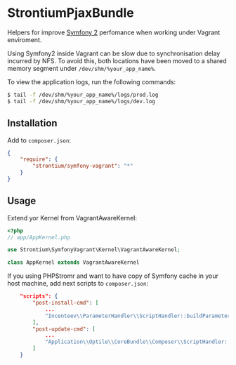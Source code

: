 StrontiumPjaxBundle
===================
Helpers for improve [Symfony 2](https://github.com/symfony/symfony) perfomance when working under Vagrant enviroment.

Using Symfony2 inside Vagrant can be slow due to synchronisation delay incurred by NFS. To avoid this, both locations have been moved to a shared memory segment under ``/dev/shm/%your_app_name%``.

To view the application logs, run the following commands:

```bash
$ tail -f /dev/shm/%your_app_name%/logs/prod.log
$ tail -f /dev/shm/%your_app_name%/logs/dev.log
```


Installation
------------
Add to `composer.json`:

``` json
{
    "require": {
        "strontium/symfony-vagrant": "*"
    }
}
```

Usage
------------
Extend yor Kernel from VagrantAwareKernel:

``` php
<?php
// app/AppKernel.php

use Strontium\SymfonyVagrant\Kernel\VagrantAwareKernel;

class AppKernel extends VagrantAwareKernel

```

If you using PHPStromr and want to have copy of Symfony cache in your host machine, add next scripts to `composer.json`:

``` json
    "scripts": {
        "post-install-cmd": [
            ...
            "Incenteev\\ParameterHandler\\ScriptHandler::buildParameters"
        ],
        "post-update-cmd": [
            ...
            "Application\\Optile\\CoreBundle\\Composer\\ScriptHandler::asseticDump"
        ]
    }
```
